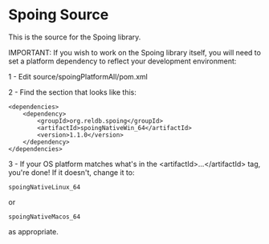 Spoing Source
=============

This is the source for the Spoing library.

IMPORTANT: If you wish to work on the Spoing library itself, you will need to set a platform dependency to reflect your development environment:

1 - Edit source/spoingPlatformAll/pom.xml

2 - Find the section that looks like this:
    
	<dependencies>
		<dependency>
			<groupId>org.reldb.spoing</groupId>
			<artifactId>spoingNativeWin_64</artifactId>
			<version>1.1.0</version>
		</dependency>
	</dependencies>
    
3 - If your OS platform matches what's in the &lt;artifactId&gt;...&lt;/artifactId&gt; tag, you're done! If it doesn't, change it to:
    
	spoingNativeLinux_64
	
   or
    
	spoingNativeMacos_64
	
   as appropriate.
